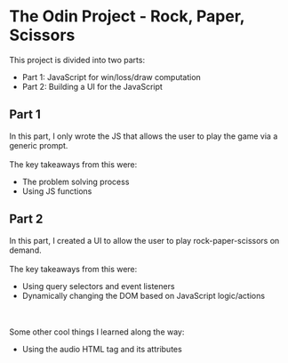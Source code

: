 # The Odin Project - Rock, Paper, Scissors
This project is divided into two parts:
- Part 1: JavaScript for win/loss/draw computation
- Part 2: Building a UI for the JavaScript
<!--end list -->

## Part 1
In this part, I only wrote the JS that allows the user to play the game via a generic prompt.
<br><br>
The key takeaways from this were:<br>
- The problem solving process
- Using JS functions
<!--end list -->

## Part 2
In this part, I created a UI to allow the user to play rock-paper-scissors on demand.
<br><br>
The key takeaways from this were:<br>
- Using query selectors and event listeners
- Dynamically changing the DOM based on JavaScript logic/actions
<!--end list -->
<br><br>
Some other cool things I learned along the way:<br>
- Using the audio HTML tag and its attributes
<!--end list -->